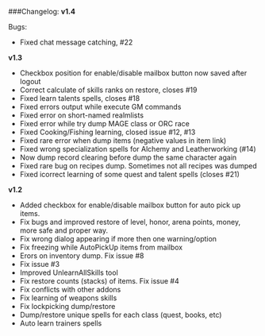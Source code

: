###Changelog:
**v1.4**

Bugs:
 * Fixed chat message catching, #22

**v1.3**
 * Checkbox position for enable/disable mailbox button now saved after logout
 * Correct calculate of skills ranks on restore, closes #19
 * Fixed learn talents spells, closes #18
 * Fixed errors output while execute GM commands
 * Fixed error on short-named realmlists
 * Fixed error while try dump MAGE class or ORC race
 * Fixed Cooking/Fishing learning, closed issue #12, #13
 * Fixed rare error when dump items (negative values in item link)
 * Fixed wrong specialization spells for Alchemy and Leatherworking (#14)
 * Now dump record clearing before dump the same character again
 * Fixed rare bug on recipes dump. Sometimes not all recipes was dumped
 * Fixed icorrect learning of some quest and talent spells (closes #21)
 
**v1.2**
 * Added checkbox for enable/disable mailbox button for auto pick up items.
 * Fix bugs and improved restore of level, honor, arena points, money, more safe and proper way.
 * Fix wrong dialog appearing if more then one warning/option
 * Fix freezing while AutoPickUp items from mailbox
 * Erors on inventory dump. Fix issue #8
 * Fix issue #3
 * Improved UnlearnAllSkills tool
 * Fix restore counts (stacks) of items. Fix issue #4
 * Fix conflicts with other addons
 * Fix learning of weapons skills
 * Fix lockpicking dump/restore
 * Dump/restore unique spells for each class (quest, books, etc)
 * Auto learn trainers spells
